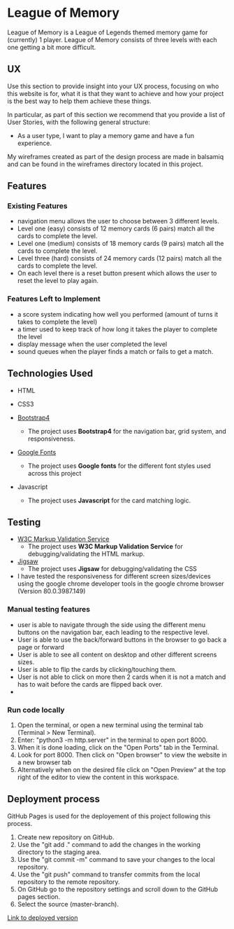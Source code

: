 # League of Memory

League of Memory is a League of Legends themed memory game for (currently) 1 player.
League of Memory consists of three levels with each one getting a bit more difficult.
 
## UX
 
Use this section to provide insight into your UX process, focusing on who this website is for, what it is that they want to achieve and how your project is the best way to help them achieve these things.

In particular, as part of this section we recommend that you provide a list of User Stories, with the following general structure:
- As a user type, I want to play a memory game and have a fun experience.

My wireframes created as part of the design process are made in balsamiq and can be found in the wireframes directory located in this project. 

## Features


 
### Existing Features
- navigation menu allows the user to choose between 3 different levels. 
- Level one (easy) consists of 12 memory cards (6 pairs) match all the cards to complete the level.
- Level one (medium) consists of 18 memory cards (9 pairs) match all the cards to complete the level.
- Level three (hard) consists of 24 memory cards (12 pairs) match all the cards to complete the level.
- On each level there is a reset button present which allows the user to reset the level to play again.

### Features Left to Implement
- a score system indicating how well you performed (amount of turns it takes to complete the level)
- a timer used to keep track of how long it takes the player to complete the level
- display message when the user completed the level
- sound queues when the player finds a match or fails to get a match. 
## Technologies Used

- HTML

- CSS3

- [Bootstrap4](https://getbootstrap.com/)
    - The project uses **Bootstrap4** for the navigation bar, grid system, and responsiveness.
- [Google Fonts](https://fonts.google.com/)
    - The project uses **Google fonts** for the different font styles used across this project
- Javascript
    - The project uses **Javascript** for the card matching logic. 
       


## Testing

- [W3C Markup Validation Service](https://validator.w3.org/#validate_by_uri)
    - The project uses **W3C Markup Validation Service** for debugging/validating the HTML markup.
- [Jigsaw](https://jigsaw.w3.org/css-validator/)
    - The project uses **Jigsaw** for debugging/validating the CSS
- I have tested the responsiveness for different screen sizes/devices using the google chrome developer tools in the google chrome browser (Version 80.0.3987.149)

### Manual testing features

- user is able to navigate through the side using the different menu buttons on the navigation bar, each leading to the respective level.
- User is able to use the back/forward buttons in the browser to go back a page or forward
- User is able to see all content on desktop and other different screens sizes.
- User is able to flip the cards by clicking/touching them.
- User is not able to click on more then 2 cards when it is not a match and has to wait before the cards are flipped back over.
- 


### Run code locally

1. Open the terminal, or open a new terminal using the terminal tab (Terminal > New Terminal).
2. Enter: "python3 -m http.server" in the terminal to open port 8000.
3. When it is done loading, click on the "Open Ports" tab in the Terminal.
4. Look for port 8000. Then click on "Open browser" to view the website in a new browser tab 
5. Alternatively when on the desired file click on "Open Preview" at the top right of the editor to view the content in this workspace.


## Deployment process

GitHub Pages is used for the deployement of this project following this process.

1. Create new repository on GitHub.
2. Use the "git add ." command to add the changes in the working directory to the staging area.
3. Use the "git commit -m" command to save your changes to the local repository.
4. Use the "git push" command to transfer commits from the local repository to the remote repository.
3. On GitHub go to the repository settings and scroll down to the GitHub pages section.
4. Select the source (master-branch).

[Link to deployed version](https://kris965.github.io/league-of-memory/)